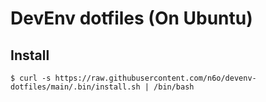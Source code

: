 # DevEnv dotfiles (On Ubuntu)
## Install

```
$ curl -s https://raw.githubusercontent.com/n6o/devenv-dotfiles/main/.bin/install.sh | /bin/bash 
```
